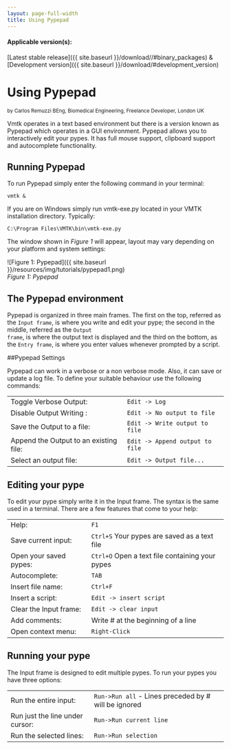 ```yaml
---
layout: page-full-width
title: Using Pypepad
---
```


#### Applicable version(s): 
[Latest stable release]({{ site.baseurl }}/download//#binary_packages) & [Development version]({{ site.baseurl }}/download/#development_version)

Using Pypepad
==========
<sub>by Carlos Remuzzi BEng, Biomedical Engineering, Freelance Developer, London UK</sub>

Vmtk operates in a text based environment but there is a version known as Pypepad which operates in a GUI environment. Pypepad allows you to interactively edit your pypes. It has full mouse support, clipboard support and autocomplete functionality.

## Running Pypepad

To run Pypepad simply enter the following command in your terminal:

    vmtk &

If you are on Windows simply run vmtk-exe.py located in your VMTK installation directory. Typically:

    C:\Program Files\VMTK\bin\vmtk-exe.py

The window shown in *Figure 1* will appear, layout may vary depending on your platform and system settings:

![Figure 1: Pypepad]({{ site.baseurl }}/resources/img/tutorials/pypepad1.png)
<br>
*Figure 1: Pypepad*

## The Pypepad environment

Pypepad is organized in three main frames. The first on the top, referred as the <code>Input frame</code>, is where you write and edit your pype; the second in the middle, referred as the <code>Output frame</code>, is where the output text is displayed and the third on the bottom, as the <code>Entry frame</code>, is where you enter values whenever prompted by a script.

##Pypepad Settings

Pypepad can work in a verbose or a non verbose mode. Also, it can save or update a log file. To define your suitable behaviour use the following commands:

|    		 			  |     					      |
|:----------------------------------------|---------------------------------------------------|
Toggle Verbose Output:		          | <code>Edit -> Log</code> 
Disable Output Writing :	          | <code>Edit -> No output to file</code>
Save the Output to a file:	          | <code>Edit -> Write output to file</code>  
Append the Output to an existing file:	  | <code>Edit -> Append output to file</code> 
Select an output file:	                  | <code>Edit -> Output file...</code>        


## Editing your pype

To edit your pype simply write it in the Input frame. The syntax is the same used in a terminal. There are a few features that come to your help:

|    		 			  |     					      |
|:----------------------------------------|---------------------------------------------------|
|Help:	 				  | <code>F1</code> 					      
|Save current input:			  | <code>Ctrl+S</code> Your pypes are saved as a text file    
|Open your saved pypes:			  | <code>Ctrl+O</code> Open a text file containing your pypes  
|Autocomplete:			     	  | <code>TAB</code> 					      
|Insert file name:		   	  | <code>Ctrl+F</code> 					      
|Insert a script:			  | <code>Edit -> insert script</code> 			       
|Clear the Input frame:			  | <code>Edit -> clear input</code> 			      
|Add comments:			  	  | Write # at the beginning of a line 		      
|Open context menu:			  | <code>Right-Click</code> 				      

## Running your pype

The Input frame is designed to edit multiple pypes. To run your pypes you have three options:

|    		 			  |     					      |
|:----------------------------------------|---------------------------------------------------|
|Run the entire input:			  | <code>Run->Run all</code> - Lines preceded by # will be ignored
|Run just the line under cursor:	  | <code>Run->Run current line</code>
|Run the selected lines:		  | <code>Run->Run selection</code>

